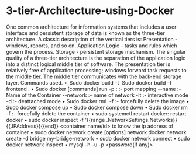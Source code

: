 # 3-tier-Architecture-using-Docker


One common architecture for information systems that includes a user interface and persistent storage of data is known as the three-tier architecture. A classic description of the vertical tiers is:
Presentation - windows, reports, and so on.
Application Logic - tasks and rules which govern the process.
Storage - persistent storage mechanism.
The singular quality of a three-tier architecture is the separation of the application logic into a distinct logical middle tier of software. The presentation tier is relatively free of application processing; windows forward task requests to the middle tier. The middle tier communicates with the back-end storage layer.
Commands used.
•_Sudo docker build –t <image name> <path> 
    Sudo docker build –t frontend .
•	Sudo docker [commands] run 
    -p <port to run on localhost> : <post on which it is exposed> :- port mapping
    --name <name>:- Name of the Container
    --network <network name> :- name of network
    -it :- interactive mode
    -d :- deattached mode
•	Sudo docker rmi <image name>
    -f :- forcefully delete the image
•	Sudo docker compose up
•	Sudo docker compose down
•	Sudo docker rm <container name>
    -f :- forcefully delete the container
•	sudo systemctl restart docker: restart docker
•	sudo docker inspect -f '{{range .NetworkSettings.Networks}}{{.IPAddress}}{{end}} <container name/id>
    to know the ip address of container
•	sudo docker network create [options] network
     docker network create -d bridge my-bridge-network
•	sudo docker network connect <network name> <container name>
•	sudo docker network inspect <network name>
•	mysql –h <ip address> -u <user name> -p <password(if any)>

 
